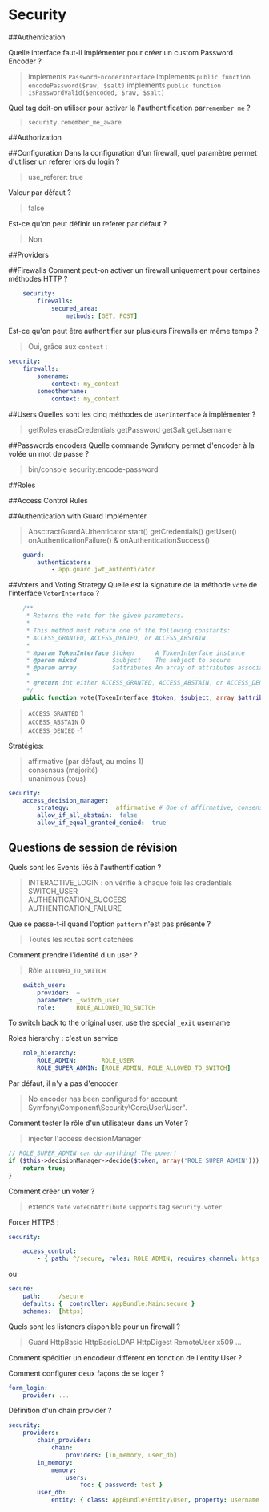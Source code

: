 # Security

##Authentication

Quelle interface faut-il implémenter pour créer un custom Password Encoder ?
> implements `PasswordEncoderInterface`
> implements `public function encodePassword($raw, $salt)`
> implements `public function isPasswordValid($encoded, $raw, $salt)`

Quel tag doit-on utiliser pour activer la l'authentification par`remember me` ?
> `security.remember_me_aware`

##Authorization

##Configuration
Dans la configuration d'un firewall, quel paramètre permet d'utiliser un referer lors du login ?
> use_referer: true

Valeur par défaut ?
> false

Est-ce qu'on peut définir un referer par défaut ?
> Non

##Providers

##Firewalls
Comment peut-on activer un firewall uniquement pour certaines méthodes HTTP ?
>
```yaml
    security:
        firewalls:
            secured_area:
                methods: [GET, POST]
```

Est-ce qu'on peut être authentifier sur plusieurs Firewalls en même temps ?
> Oui, grâce aux `context` :
```yaml
security:
    firewalls:
        somename:
            context: my_context
        someothername:
            context: my_context
```

##Users
Quelles sont les cinq méthodes de `UserInterface` à implémenter ?
> getRoles
> eraseCredentials
> getPassword
> getSalt
> getUsername

##Passwords encoders
Quelle commande Symfony permet d'encoder à la volée un mot de passe ?
> bin/console security:encode-password

##Roles

##Access Control Rules

##Authentication with Guard
Implémenter
> AbsctractGuardAUthenticator
> start()
> getCredentials()
> getUser()
> onAuthenticationFailure() & onAuthenticationSuccess()
```yaml
    guard:
        authenticators:
            - app.guard.jwt_authenticator
```

##Voters and Voting Strategy
Quelle est la signature de la méthode `vote` de l'interface `VoterInterface` ?
>
```php
    /**
     * Returns the vote for the given parameters.
     *
     * This method must return one of the following constants:
     * ACCESS_GRANTED, ACCESS_DENIED, or ACCESS_ABSTAIN.
     *
     * @param TokenInterface $token      A TokenInterface instance
     * @param mixed          $subject    The subject to secure
     * @param array          $attributes An array of attributes associated with the method being invoked
     *
     * @return int either ACCESS_GRANTED, ACCESS_ABSTAIN, or ACCESS_DENIED
     */
    public function vote(TokenInterface $token, $subject, array $attributes);
```
> `ACCESS_GRANTED` 1  
> `ACCESS_ABSTAIN` 0  
> `ACCESS_DENIED` -1  

Stratégies:
> affirmative (par défaut, au moins 1)  
> consensus (majorité)  
> unanimous (tous)  

```yaml
security:
    access_decision_manager:
        strategy:             affirmative # One of affirmative, consensus, unanimous
        allow_if_all_abstain:  false
        allow_if_equal_granted_denied:  true
```

## Questions de session de révision

Quels sont les Events liés à l'authentification ? 
> INTERACTIVE_LOGIN : on vérifie à chaque fois les credentials  
> SWITCH_USER  
> AUTHENTICATION_SUCCESS  
> AUTHENTICATION_FAILURE  

Que se passe-t-il quand l'option `pattern` n'est pas présente ?
> Toutes les routes sont catchées

Comment prendre l'identité d'un user ?
> Rôle `ALLOWED_TO_SWITCH`
```yaml
    switch_user:
        provider:  ~
        parameter: _switch_user
        role:      ROLE_ALLOWED_TO_SWITCH
```

To switch back to the original user, use the special `_exit` username

Roles hierarchy : c'est un service
```yaml
    role_hierarchy:
        ROLE_ADMIN:       ROLE_USER
        ROLE_SUPER_ADMIN: [ROLE_ADMIN, ROLE_ALLOWED_TO_SWITCH]
```

Par défaut, il n'y a pas d'encoder
> No encoder has been configured for account Symfony\Component\Security\Core\User\User".

Comment tester le rôle d'un utilisateur dans un Voter ?
> injecter l'access decisionManager

```php
// ROLE_SUPER_ADMIN can do anything! The power!
if ($this->decisionManager->decide($token, array('ROLE_SUPER_ADMIN'))) {
    return true;
}
```

Comment créer un voter ?
> extends `Vote`
> `voteOnAttribute`
> `supports`
> tag `security.voter`

Forcer HTTPS :
```yaml
security:

    access_control:
        - { path: ^/secure, roles: ROLE_ADMIN, requires_channel: https }
```
ou 

```yaml
secure:
    path:     /secure
    defaults: { _controller: AppBundle:Main:secure }
    schemes:  [https]
```

Quels sont les listeners disponible pour un firewall ?
> Guard
> HttpBasic
> HttpBasicLDAP
> HttpDigest
> RemoteUser
> x509
...  

Comment spécifier un encodeur différent en fonction de l'entity User ?  

Comment configurer deux façons de se loger ?
```yaml
form_login:
    provider: ...
```

Définition d'un chain provider ?
```yaml
security:
    providers:
        chain_provider:
            chain:
                providers: [in_memory, user_db]
        in_memory:
            memory:
                users:
                    foo: { password: test }
        user_db:
            entity: { class: AppBundle\Entity\User, property: username }
```
